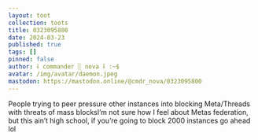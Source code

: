 ```yaml
---
layout: toot
collection: toots
title: 0323095800
date: 2024-03-23
published: true
tags: []
pinned: false
author: ⸸ commander ░ nova ⸸ :~$
avatar: /img/avatar/daemon.jpeg
mastodon: https://mastodon.online/@cmdr_nova/0323095800
---
```


People trying to peer pressure other instances into blocking Meta/Threads with threats of mass blocksI’m not sure how I feel about Metas federation, but this ain’t high school, if you’re going to block 2000 instances go ahead lol
